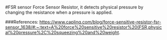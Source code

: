 #FSR sensor
Force Sensor Resistor, it detects physical pressure by changing the resistance when a pressure is applied.



###References:
https://www.caplinq.com/blog/force-sensitive-resistor-fsr-sensor_1638/#:~:text=A%20force%20sensitive%20resistor%20(FSR,physical%20pressure%2C%20squeezing%20and%20weight.
